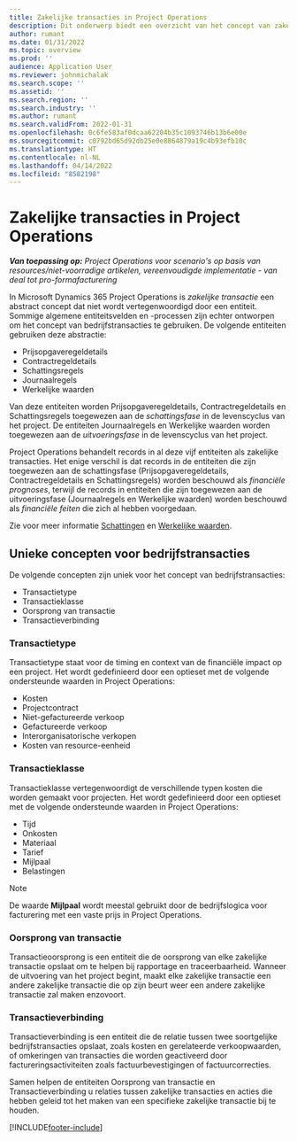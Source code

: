 ```yaml
---
title: Zakelijke transacties in Project Operations
description: Dit onderwerp biedt een overzicht van het concept van zakelijke transacties in Microsoft Dynamics 365 Project Operations.
author: rumant
ms.date: 01/31/2022
ms.topic: overview
ms.prod: ''
audience: Application User
ms.reviewer: johnmichalak
ms.search.scope: ''
ms.assetid: ''
ms.search.region: ''
ms.search.industry: ''
ms.author: rumant
ms.search.validFrom: 2022-01-31
ms.openlocfilehash: 0c6fe583af0dcaa62204b35c1093746b13b6e00e
ms.sourcegitcommit: c0792bd65d92db25e0e8864879a19c4b93efb10c
ms.translationtype: HT
ms.contentlocale: nl-NL
ms.lasthandoff: 04/14/2022
ms.locfileid: "8582198"
---
```

# <a name="business-transactions-in-project-operations"></a>Zakelijke transacties in Project Operations

_**Van toepassing op:** Project Operations voor scenario's op basis van resources/niet-voorradige artikelen, vereenvoudigde implementatie - van deal tot pro-formafacturering_

In Microsoft Dynamics 365 Project Operations is *zakelijke transactie* een abstract concept dat niet wordt vertegenwoordigd door een entiteit. Sommige algemene entiteitsvelden en -processen zijn echter ontworpen om het concept van bedrijfstransacties te gebruiken. De volgende entiteiten gebruiken deze abstractie:

- Prijsopgaveregeldetails
- Contractregeldetails
- Schattingsregels
- Journaalregels
- Werkelijke waarden

Van deze entiteiten worden Prijsopgaveregeldetails, Contractregeldetails en Schattingsregels toegewezen aan de *schattingsfase* in de levenscyclus van het project. De entiteiten Journaalregels en Werkelijke waarden worden toegewezen aan de *uitvoeringsfase* in de levenscyclus van het project.

Project Operations behandelt records in al deze vijf entiteiten als zakelijke transacties. Het enige verschil is dat records in de entiteiten die zijn toegewezen aan de schattingsfase (Prijsopgaveregeldetails, Contractregeldetails en Schattingsregels) worden beschouwd als *financiële prognoses*, terwijl de records in entiteiten die zijn toegewezen aan de uitvoeringsfase (Journaalregels en Werkelijke waarden) worden beschouwd als *financiële feiten* die zich al hebben voorgedaan.

Zie voor meer informatie [Schattingen](../project-management/estimating-projects-overview.md) en [Werkelijke waarden](actuals-overview.md).

## <a name="concepts-that-are-unique-to-business-transactions"></a>Unieke concepten voor bedrijfstransacties

De volgende concepten zijn uniek voor het concept van bedrijfstransacties:

- Transactietype
- Transactieklasse
- Oorsprong van transactie
- Transactieverbinding

### <a name="transaction-type"></a>Transactietype

Transactietype staat voor de timing en context van de financiële impact op een project. Het wordt gedefinieerd door een optieset met de volgende ondersteunde waarden in Project Operations:

- Kosten
- Projectcontract
- Niet-gefactureerde verkoop
- Gefactureerde verkoop
- Interorganisatorische verkopen
- Kosten van resource-eenheid

### <a name="transaction-class"></a>Transactieklasse

Transactieklasse vertegenwoordigt de verschillende typen kosten die worden gemaakt voor projecten. Het wordt gedefinieerd door een optieset met de volgende ondersteunde waarden in Project Operations:

- Tijd
- Onkosten
- Materiaal
- Tarief
- Mijlpaal
- Belastingen

> [!NOTE]
> De waarde **Mijlpaal** wordt meestal gebruikt door de bedrijfslogica voor facturering met een vaste prijs in Project Operations.

### <a name="transaction-origin"></a>Oorsprong van transactie

Transactieoorsprong is een entiteit die de oorsprong van elke zakelijke transactie opslaat om te helpen bij rapportage en traceerbaarheid. Wanneer de uitvoering van het project begint, maakt elke zakelijke transactie een andere zakelijke transactie die op zijn beurt weer een andere zakelijke transactie zal maken enzovoort.

### <a name="transaction-connection"></a>Transactieverbinding

Transactieverbinding is een entiteit die de relatie tussen twee soortgelijke bedrijfstransacties opslaat, zoals kosten en gerelateerde verkoopwaarden, of omkeringen van transacties die worden geactiveerd door factureringsactiviteiten zoals factuurbevestigingen of factuurcorrecties.

Samen helpen de entiteiten Oorsprong van transactie en Transactieverbinding u relaties tussen zakelijke transacties en acties die hebben geleid tot het maken van een specifieke zakelijke transactie bij te houden.

[!INCLUDE[footer-include](../includes/footer-banner.md)]
